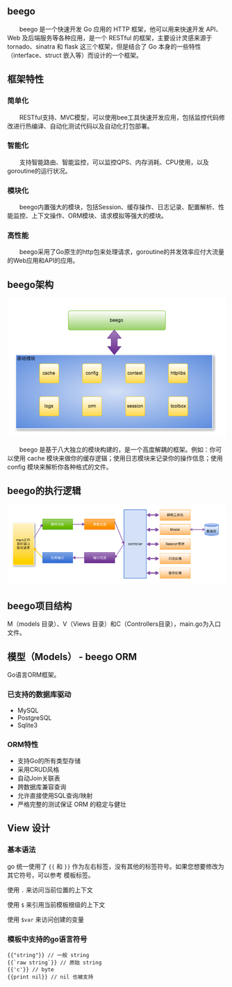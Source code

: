 ## beego
　　beego 是一个快速开发 Go 应用的 HTTP 框架，他可以用来快速开发 API、Web 及后端服务等各种应用，是一个 RESTful 的框架，主要设计灵感来源于 tornado、sinatra 和 flask 这三个框架，但是结合了 Go 本身的一些特性（interface、struct 嵌入等）而设计的一个框架。
## 框架特性
### 简单化
　　RESTful支持、MVC模型，可以使用bee工具快速开发应用，包括监控代码修改进行热编译、自动化测试代码以及自动化打包部署。
### 智能化
　　支持智能路由、智能监控，可以监控QPS、内存消耗、CPU使用，以及goroutine的运行状况。
### 模块化
　　beego内置强大的模块，包括Session、缓存操作、日志记录、配置解析、性能监控、上下文操作、ORM模块、请求模拟等强大的模块。
### 高性能
　　beego采用了Go原生的http包来处理请求，goroutine的并发效率应付大流量的Web应用和API的应用。

## beego架构
![error](../Pictures/architecture.png)

　　beego 是基于八大独立的模块构建的，是一个高度解耦的框架。例如：你可以使用 cache 模块来做你的缓存逻辑；使用日志模块来记录你的操作信息；使用 config 模块来解析你各种格式的文件。

## beego的执行逻辑
![error](../Pictures/flow.png)

## beego项目结构
M（models 目录）、V（Views 目录）和C（Controllers目录），main.go为入口文件。

## 模型（Models） - beego ORM
Go语言ORM框架。
### 已支持的数据库驱动
- MySQL
- PostgreSQL
- Sqlite3
### ORM特性
- 支持Go的所有类型存储
- 采用CRUD风格
- 自动Join关联表
- 跨数据库兼容查询
- 允许直接使用SQL查询/映射
- 严格完整的测试保证 ORM 的稳定与健壮

## View 设计
### 基本语法
go 统一使用了 <code>{{</code> 和 <code>}}</code> 作为左右标签，没有其他的标签符号。如果您想要修改为其它符号，可以参考 模板标签。

使用 <code>.</code> 来访问当前位置的上下文

使用 <code>$</code> 来引用当前模板根级的上下文

使用 <code>$var</code> 来访问创建的变量
### 模板中支持的go语言符号
```golang
{{"string"}} // 一般 string
{{`raw string`}} // 原始 string
{{'c'}} // byte
{{print nil}} // nil 也被支持
```
